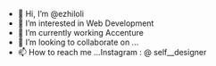 - 👋 Hi, I’m @ezhiloli
- 👀 I’m interested in  Web Development
- 🌱 I’m currently working Accenture 
- 💞️ I’m looking to collaborate on ...
- 📫 How to reach me ...Instagram : @ self__designer

<!---
ezhiloli/ezhiloli is a ✨ special ✨ repository because its `README.md` (this file) appears on your GitHub profile.
You can click the Preview link to take a look at your changes.
--->

